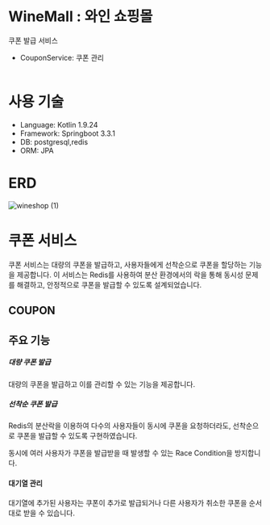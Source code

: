 # WineMall : 와인 쇼핑몰
쿠폰 발급 서비스

* CouponService:       쿠폰 관리
  <br><br>

# 사용 기술
* Language: Kotlin 1.9.24
* Framework: Springboot 3.3.1
* DB: postgresql,redis
* ORM: JPA

# ERD
![wineshop (1)](https://github.com/user-attachments/assets/a33f33d0-b006-45fd-85b0-5a3fefd888da)


# 쿠폰 서비스
쿠폰 서비스는 대량의 쿠폰을 발급하고, 사용자들에게 선착순으로 쿠폰을 할당하는 기능을 제공합니다. 이 서비스는 Redis를 사용하여 분산 환경에서의 락을 통해 동시성 문제를 해결하고, 안정적으로 쿠폰을 발급할 수 있도록 설계되었습니다.

## COUPON

## **주요 기능**
##### 대량 쿠폰 발급

대량의 쿠폰을 발급하고 이를 관리할 수 있는 기능을 제공합니다.

##### 선착순 쿠폰 발급

Redis의 분산락을 이용하여 다수의 사용자들이 동시에 쿠폰을 요청하더라도, 선착순으로 쿠폰을 발급할 수 있도록 구현하였습니다.

동시에 여러 사용자가 쿠폰을 발급받을 때 발생할 수 있는 Race Condition을 방지합니다.

#### 대기열 관리

대기열에 추가된 사용자는 쿠폰이 추가로 발급되거나 다른 사용자가 취소한 쿠폰을 순서대로 받을 수 있습니다.
